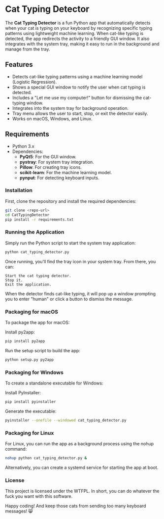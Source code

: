 # Cat Typing Detector

The **Cat Typing Detector** is a fun Python app that automatically detects when your cat is typing on your keyboard by recognizing specific typing patterns using lightweight machine learning. When cat-like typing is detected, the app redirects the activity to a friendly GUI window. It also integrates with the system tray, making it easy to run in the background and manage from the tray.

## Features

- Detects cat-like typing patterns using a machine learning model (Logistic Regression).
- Shows a special GUI window to notify the user when cat typing is detected.
- Includes a "Let me use my computer!" button for dismissing the cat-typing window.
- Integrates into the system tray for background operation.
- Tray menu allows the user to start, stop, or exit the detector easily.
- Works on macOS, Windows, and Linux.

## Requirements

- Python 3.x
- Dependencies:
  - **PyQt5**: For the GUI window.
  - **pystray**: For system tray integration.
  - **Pillow**: For creating tray icons.
  - **scikit-learn**: For the machine learning model.
  - **pynput**: For detecting keyboard inputs.

### Installation

First, clone the repository and install the required dependencies:

```bash
git clone <repo-url>
cd CatTypingDetector
pip install -r requirements.txt
```

### Running the Application

Simply run the Python script to start the system tray application:

```bash
python cat_typing_detector.py
```

Once running, you’ll find the tray icon in your system tray. From there, you can:

    Start the cat typing detector.
    Stop it.
    Exit the application.

When the detector finds cat-like typing, it will pop up a window prompting you to enter "human" or click a button to dismiss the message.

### Packaging for macOS

To package the app for macOS:

Install py2app:

```bash
pip install py2app
```

Run the setup script to build the app:

```bash
python setup.py py2app
```

### Packaging for Windows

To create a standalone executable for Windows:

Install PyInstaller:

```bash
pip install pyinstaller
```

Generate the executable:

```bash
pyinstaller --onefile --windowed cat_typing_detector.py
```
### Packaging for Linux

For Linux, you can run the app as a background process using the nohup command:

```bash
nohup python cat_typing_detector.py &
```

Alternatively, you can create a systemd service for starting the app at boot.
### License

This project is licensed under the WTFPL. In short, you can do whatever the fuck you want with this software.

Happy coding! And keep those cats from sending too many keyboard messages! 😸

